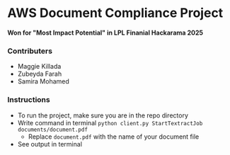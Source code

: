 # AWS Document Compliance Project
**Won for "Most Impact Potential" in LPL Finanial Hackarama 2025**

### Contributers
- Maggie Killada
- Zubeyda Farah
- Samira Mohamed

### Instructions
- To run the project, make sure you are in the repo directory
- Write command in terminal `python client.py StartTextractJob documents/document.pdf`
  - Replace `document.pdf` with the name of your document file
- See output in terminal
